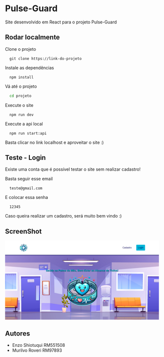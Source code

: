 
# Pulse-Guard

Site desenvolvido em React para o projeto Pulse-Guard


## Rodar localmente

Clone o projeto

```
  git clone https://link-do-projeto
```

Instale as dependências

```
  npm install 
```

Vá até o projeto

```bash
  cd projeto
```

Execute o site

```
  npm run dev
```

Execute a api local

```
  npm run start:api
```

Basta clicar no link localhost e aproveitar o site :) 

## Teste - Login

Existe uma conta que é possível testar o site sem realizar cadastro!

Basta seguir esse email

```
  teste@gmail.com
```

E colocar essa senha

```
  12345
```

Caso queira realizar um cadastro, será muito bem vindo :) 


## ScreenShot

![screenshot](Screenshot_2.png)


## Autores

- Enzo Shiotuqui RM551508
- Murilvo Roveri RM97893
